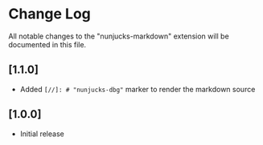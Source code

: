 # Change Log

All notable changes to the "nunjucks-markdown" extension will be documented in this file.

## [1.1.0]

- Added `[//]: # "nunjucks-dbg"` marker to render the markdown source

## [1.0.0]

- Initial release
